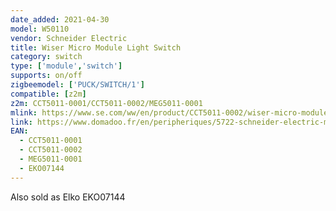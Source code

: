 ```yaml
---
date_added: 2021-04-30
model: W50110
vendor: Schneider Electric 
title: Wiser Micro Module Light Switch
category: switch
type: ['module','switch']
supports: on/off
zigbeemodel: ['PUCK/SWITCH/1']
compatible: [z2m]
z2m: CCT5011-0001/CCT5011-0002/MEG5011-0001
mlink: https://www.se.com/ww/en/product/CCT5011-0002/wiser-micro-module-light-switch/
link: https://www.domadoo.fr/en/peripheriques/5722-schneider-electric-micromodule-interrupteur-eclairage-connecte-zigbee-30-wiser-3606481048172.html
EAN:
  - CCT5011-0001
  - CCT5011-0002
  - MEG5011-0001
  - EKO07144
---
```

Also sold as Elko EKO07144
